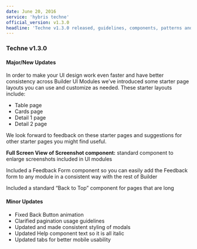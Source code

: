 ```yaml
---
date: June 20, 2016
service: 'hybris techne'
official_version: v1.3.0
headline: 'Techne v1.3.0 released, guidelines, components, patterns and layouts'
---
```


<h3>Techne v1.3.0</h3>

<h4><strong>Major/New Updates</strong></h4>
<p>In order to make your UI design work even faster and have better consistency across Builder UI Modules we’ve introduced some starter page layouts you can use and customize as needed.  These starter layouts include:</p>

<ul>
<li>Table page</li>
<li>Cards page</li>
<li>Detail 1 page</li>
<li>Detail 2 page</li>
</ul>

<p>
We look forward to feedback on these starter pages and suggestions for other starter pages you might find useful.
</p>


<p><strong>Full Screen View of Screenshot component:</strong> standard component to enlarge screenshots included in UI modules
</p>

<p>
Included a Feedback Form component so you can easily add the Feedback form to any module in a consistent way with the rest of Builder
</p>

<p>
Included a standard “Back to Top” component for pages that are long
</p>


<h4>Minor Updates</h4> 
<ul>
<li>Fixed Back Button animation</li>
<li>Clarified pagination usage guidelines</li>
<li>Updated and made consistent styling of modals</li>
<li>Updated Help component text so it is all italic</li>
<li>Updated tabs for better mobile usability</li>
</ul>
